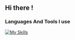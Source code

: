 ## Hi there !

<!--
**damjanPetr/damjanPetr** is a ✨ _special_ ✨ repository because its `README.md` (this file) appears on your GitHub profile.


Here are some ideas to get you started:

- 🔭 I’m currently working on ...
- 🌱 I’m currently learning ...
- 👯 I’m looking to collaborate on ...
- 🤔 I’m looking for help with ...
- 💬 Ask me about ...
- 📫 How to reach me: ...
- 😄 Pronouns: ...
- ⚡ Fun fact: ...
-->

### Languages And Tools I use

[![My Skills](https://skillicons.dev/icons?i=ts,html,css,php,laravel,react,sql,express,nextjs,vscode)](https://skillicons.dev)

<!-- ### Connect with me -->
